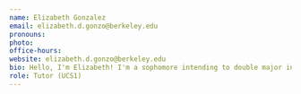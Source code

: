```yaml
---
name: Elizabeth Gonzalez
email: elizabeth.d.gonzo@berkeley.edu
pronouns: 
photo: 
office-hours: 
website: elizabeth.d.gonzo@berkeley.edu
bio: Hello, I'm Elizabeth! I'm a sophomore intending to double major in Statistics and Psychology and maybe a minor in Data Science if the stars align. I love writing short stories, horror movies and horror attractions, reading Manhwa/Manga, and playing pickleball. Can't wait to work with you all!
role: Tutor (UCS1)
---
```

